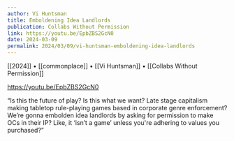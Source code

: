 ```yaml
---
author: Vi Huntsman
title: Emboldening Idea Landlords
publication: Collabs Without Permission
link: https://youtu.be/EpbZBS2GcN0
date: 2024-03-09
permalink: 2024/03/09/vi-huntsman-emboldening-idea-landlords
---
```


[[2024]] • [[commonplace]] • [[Vi Huntsman]] • [[Collabs Without Permission]] 

https://youtu.be/EpbZBS2GcN0

“Is this the future of play? Is this what we want? Late stage capitalism making tabletop rule-playing games based in corporate genre enforcement? We’re gonna embolden idea landlords by asking for permission to make OCs in their IP? Like, it ‘isn’t a game’ unless you're adhering to values you purchased?”